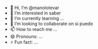 - 👋 Hi, I’m @manolotevar
- 👀 I’m interested in saber
- 🌱 I’m currently learning ...
- 💞️ I’m looking to collaborate on si puedo
- 📫 How to reach me ...
- 😄 Pronouns: ...
- ⚡ Fun fact: ...

<!---
manolotevar/manolotevar is a ✨ special ✨ repository because its `README.md` (this file) appears on your GitHub profile.
You can click the Preview link to take a look at your changes.
--->
